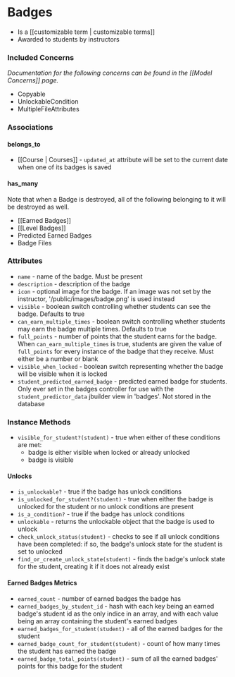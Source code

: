 # Badges

  * Is a [[customizable term | customizable terms]]
  * Awarded to students by instructors

### Included Concerns

*Documentation for the following concerns can be found in the [[Model Concerns]] page.*

  * Copyable
  * UnlockableCondition
  * MultipleFileAttributes

### Associations

#### belongs_to

  * [[Course | Courses]] - `updated_at` attribute will be set to the current date when one of its badges is saved

#### has_many

Note that when a Badge is destroyed, all of the following belonging to it will be destroyed as well.

  * [[Earned Badges]]
  * [[Level Badges]]
  * Predicted Earned Badges
  * Badge Files

### Attributes

  * `name` - name of the badge. Must be present
  * `description` - description of the badge
  * `icon` - optional image for the badge. If an image was not set by the instructor, '/public/images/badge.png' is used instead
  * `visible` - boolean switch controlling whether students can see the badge. Defaults to true
  * `can_earn_multiple_times` - boolean switch controlling whether students may earn the badge multiple times. Defaults to true
  * `full_points` - number of points that the student earns for the badge. When `can_earn_multiple_times` is true, students are given the value of `full_points` for every instance of the badge that they receive. Must either be a number or blank
  * `visible_when_locked` - boolean switch representing whether the badge will be visible when it is locked
  * `student_predicted_earned_badge` - predicted earned badge for students. Only ever set in the badges controller for use with the `student_predictor_data` jbuilder view in 'badges'. Not stored in the database

### Instance Methods

  * `visible_for_student?(student)` - true when either of these conditions are met:
    * badge is either visible when locked or already unlocked
    * badge is visible

#### Unlocks

  * `is_unlockable?` - true if the badge has unlock conditions
  * `is_unlocked_for_student?(student)` - true when either the badge is unlocked for the student or no unlock conditions are present
  * `is_a_condition?` - true if the badge has unlock conditions
  * `unlockable` - returns the unlockable object that the badge is used to unlock
  * `check_unlock_status(student)` - checks to see if all unlock conditions have been completed: if so, the badge's unlock state for the student is set to unlocked
  * `find_or_create_unlock_state(student)` - finds the badge's unlock state for the student, creating it if it does not already exist

#### Earned Badges Metrics

  * `earned_count` - number of earned badges the badge has
  * `earned_badges_by_student_id` - hash with each key being an earned badge's student id as the only indice in an array, and with each value being an array containing the student's earned badges
  * `earned_badges_for_student(student)` - all of the earned badges for the student
  * `earned_badge_count_for_student(student)` - count of how many times the student has earned the badge
  * `earned_badge_total_points(student)` - sum of all the earned badges' points for this badge for the student

